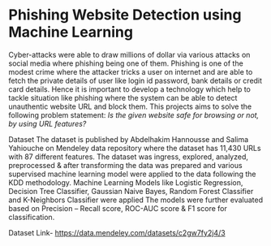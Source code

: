 # Phishing Website Detection using Machine Learning
Cyber-attacks were able to draw millions of dollar via various attacks on social media where phishing being one of them. Phishing is one of the modest crime where
the attacker tricks a user on internet and are able to fetch the private details of user like login id password, bank details or credit card details. Hence it is important to develop a technology which help to tackle situation like phishing where the system can be able to detect unauthentic website URL and block them. 
This projects aims to solve the following problem statement: _Is the given website safe for browsing or not, by using URL features?_

Dataset The dataset is published by Abdelhakim Hannousse and Salima Yahiouche on Mendeley data repository where the dataset has 11,430 URLs with 87 different features.
The dataset was ingress, explored, analyzed, preprocessed & after transforming the data was prepared and various supervised machine learning model were
applied to the data following the KDD methodology. Machine Learning Models like Logistic Regression, Decision Tree Classifier, Gaussian Naive Bayes, Random Forest Classifier and K-Neighbors Classifier were applied The models were further evaluated based on Precision – Recall score, ROC-AUC score & F1 score for classification.

Dataset Link- https://data.mendeley.com/datasets/c2gw7fy2j4/3




